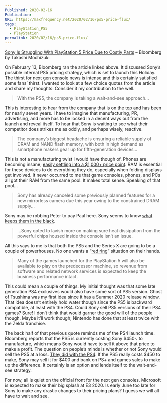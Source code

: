 ```yaml
---
Published: 2020-02-16
Publication: 
URL: https://maxfrequency.net/2020/02/16/ps5-price-flux/
tags:
  - PlayStation_PS5
  - PlayStation
permalink: 2020/02/16/ps5-price-flux/
---
```

[Sony Is Struggling With PlayStation 5 Price Due to Costly Parts](https://www.bloomberg.com/news/articles/2020-02-14/sony-is-struggling-with-playstation-5-price-due-to-costly-parts) – Bloomberg by Takashi Mochizuki

On February 13, Bloomberg ran the article linked above. It discussed Sony’s possible internal PS5 pricing strategy, which is set to launch this Holiday. The thirst for next gen console news is intense and this certainly satisfied some fans’ thirst. I wanted to look at a few choice quotes from the article and share my thoughts: Consider it my contribution to the well.

>With the PS5, the company is taking a wait-and-see approach…

This is interesting to hear from the company that is on the top and has been for nearly seven years. I have to imagine that manufacturing, PR, advertising, and more has to be locked in a decent ways out from the launch and reveal itself. To hear that Sony is waiting to see what their competitor does strikes me as oddly, and perhaps wisely, reactive.

>The company’s biggest headache is ensuring a reliable supply of DRAM and NAND flash memory, with both in high demand as smartphone makers gear up for fifth-generation devices…

This is not a manufacturing twist I would have though of. Phones are becoming insane; [easily settling into a $1,000+ price point](https://daringfireball.net/linked/2020/02/11/fowler-s20). RAM is essential for these devices to do everything they do, especially when folding displays get involved. It never occurred to me that game consoles, phones, and PCs all got their RAM from the same pool. It makes total sense. Speaking of that pool…

>Sony has already canceled some previously planned features for a new mirrorless camera due this year owing to the constrained DRAM supply…

Sony may be robbing Peter to pay Paul here. Sony seems to know [what keeps them in the black](https://www.gamesindustry.biz/articles/2019-04-26-rising-ps4-game-sales-drive-sony-to-usd78-1bn-full-year-revenues).

>…Sony opted to lavish more on making sure heat dissipation from the powerful chips housed inside the console isn’t an issue.

All this says to me is that both the PS5 and the Series X are going to be a couple of powerhouses. No one wants a “[red ring](https://en.wikipedia.org/wiki/Xbox_360_technical_problems)” situation on their hands.

>Many of the games launched for the PlayStation 5 will also be available to play on the predecessor machine, so revenue from software and related network services is expected to keep the business performance intact.

This could mean a couple of things. My initial thought was that some late generation PS4 exclusives would also have some sort of PS5 version. Ghost of Tsushima was my first idea since it has a Summer 2020 release window. That idea doesn’t entirely hold water though since the PS5 is backward compatible, at least with the PS4. Could Sony sell PS5 versions of their PS4 games? Sure! I don’t think that would garner the good will of the people though. Maybe it’ll work though; Nintendo has done that at least twice with the Zelda franchise.

The back half of that previous quote reminds me of the PS4 launch time. Bloomberg reports that the PS5 is currently costing Sony $450~ to manufacture, which means Sony would have to sell it above that price to make a profit. The question on people’s minds is whether or not Sony would sell the PS5 at a loss. [They did with the PS4](https://www.eurogamer.net/articles/2013-09-20-sony-expects-to-recoup-playstation-4-hardware-loss-at-launch?&source=email_rt_mc_body&app=n). If the PS5 really costs $450 to make, Sony may sell it for $400 and bank on PS+ and games sales to make up the difference. It certainly is an option and lends itself to the wait-and-see strategy.

For now, all is quiet on the official front for the next gen consoles. Microsoft is expected to make their big splash at E3 2020. Is early June too late for Sony to make any drastic changes to their pricing plans? I guess we will all have to wait and see.
